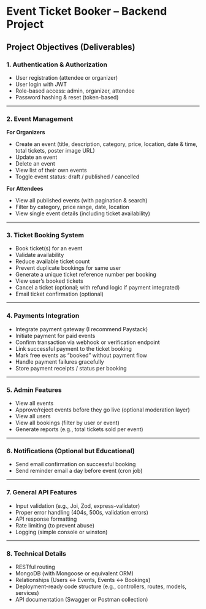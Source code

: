 # Event Ticket Booker – Backend Project

## Project Objectives (Deliverables)

### 1. Authentication & Authorization

- User registration (attendee or organizer)
- User login with JWT
- Role-based access: admin, organizer, attendee
- Password hashing & reset (token-based)

---

### 2. Event Management

**For Organizers**

- Create an event (title, description, category, price, location, date & time, total tickets, poster image URL)
- Update an event
- Delete an event
- View list of their own events
- Toggle event status: draft / published / cancelled

**For Attendees**

- View all published events (with pagination & search)
- Filter by category, price range, date, location
- View single event details (including ticket availability)

---

### 3. Ticket Booking System

- Book ticket(s) for an event
- Validate availability
- Reduce available ticket count
- Prevent duplicate bookings for same user
- Generate a unique ticket reference number per booking
- View user’s booked tickets
- Cancel a ticket (optional; with refund logic if payment integrated)
- Email ticket confirmation (optional)

---

### 4. Payments Integration

- Integrate payment gateway (I recommend Paystack)
- Initiate payment for paid events
- Confirm transaction via webhook or verification endpoint
- Link successful payment to the ticket booking
- Mark free events as “booked” without payment flow
- Handle payment failures gracefully
- Store payment receipts / status per booking

---

### 5. Admin Features

- View all events
- Approve/reject events before they go live (optional moderation layer)
- View all users
- View all bookings (filter by user or event)
- Generate reports (e.g., total tickets sold per event)

---

### 6. Notifications (Optional but Educational)

- Send email confirmation on successful booking
- Send reminder email a day before event (cron job)

---

### 7. General API Features

- Input validation (e.g., Joi, Zod, express-validator)
- Proper error handling (404s, 500s, validation errors)
- API response formatting
- Rate limiting (to prevent abuse)
- Logging (simple console or winston)

---

### 8. Technical Details

- RESTful routing
- MongoDB (with Mongoose or equivalent ORM)
- Relationships (Users ↔ Events, Events ↔ Bookings)
- Deployment-ready code structure (e.g., controllers, routes, models, services)
- API documentation (Swagger or Postman collection)
